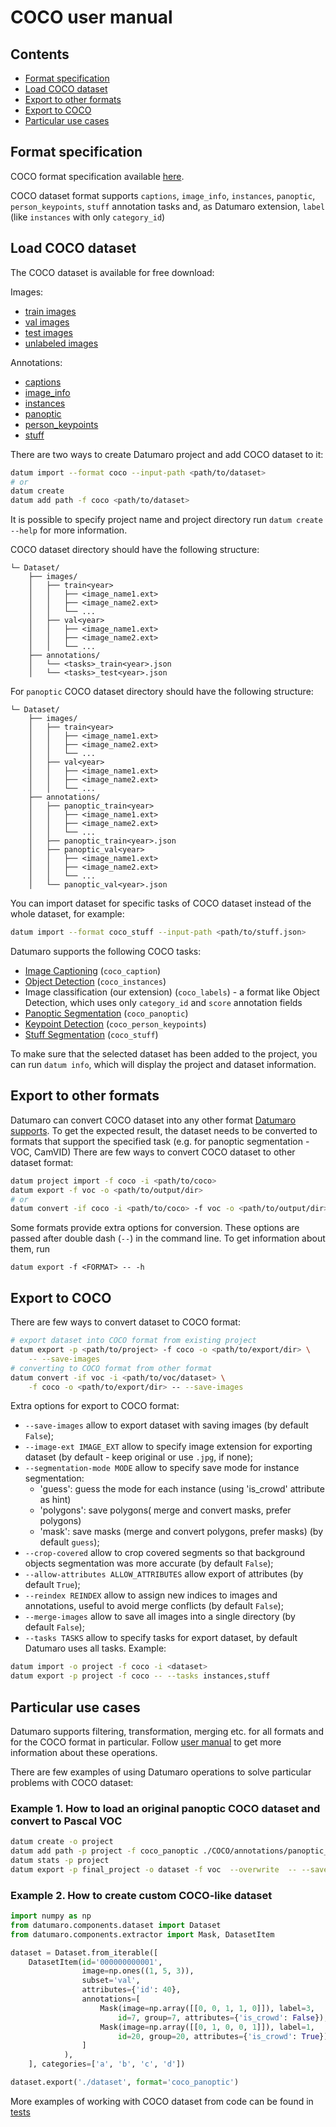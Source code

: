 # COCO user manual

## Contents

- [Format specification](#format-specification)
- [Load COCO dataset](#load-COCO-dataset)
- [Export to other formats](#export-to-other-formats)
- [Export to COCO](#export-to-COCO)
- [Particular use cases](#particular-use-cases)

## Format specification

COCO format specification available [here](https://cocodataset.org/#format-data).

COCO dataset format supports `captions`, `image_info`, `instances`, `panoptic`,
`person_keypoints`, `stuff` annotation tasks
and, as Datumaro extension, `label` (like `instances` with only `category_id`)

##  Load COCO dataset

The COCO dataset is available for free download:

Images:
- [train images](http://images.cocodataset.org/zips/train2017.zip)
- [val images](http://images.cocodataset.org/zips/val2017.zip)
- [test images](http://images.cocodataset.org/zips/test2017.zip)
- [unlabeled images](http://images.cocodataset.org/zips/unlabeled2017.zip)

Annotations:
- [captions](http://images.cocodataset.org/annotations/annotations_trainval2017.zip)
- [image_info](http://images.cocodataset.org/annotations/image_info_test2017.zip)
- [instances](http://images.cocodataset.org/annotations/annotations_trainval2017.zip)
- [panoptic](http://images.cocodataset.org/annotations/panoptic_annotations_trainval2017.zip)
- [person_keypoints](http://images.cocodataset.org/annotations/annotations_trainval2017.zip)
- [stuff](http://images.cocodataset.org/annotations/stuff_annotations_trainval2017.zip)

There are two ways to create Datumaro project and add COCO dataset to it:

``` bash
datum import --format coco --input-path <path/to/dataset>
# or
datum create
datum add path -f coco <path/to/dataset>
```

It is possible to specify project name and project directory run
`datum create --help` for more information.

COCO dataset directory should have the following structure:

<!--lint disable fenced-code-flag-->
```
└─ Dataset/
    ├── images/
    │   ├── train<year>
    │   │   ├── <image_name1.ext>
    │   │   ├── <image_name2.ext>
    │   │   └── ...
    │   ├── val<year>
    │   │   ├── <image_name1.ext>
    │   │   ├── <image_name2.ext>
    │   │   └── ...
    ├── annotations/
    │   └── <tasks>_train<year>.json
    │   └── <tasks>_test<year>.json
```

For `panoptic` COCO dataset directory should have the following structure:

<!--lint disable fenced-code-flag-->
```
└─ Dataset/
    ├── images/
    │   ├── train<year>
    │   │   ├── <image_name1.ext>
    │   │   ├── <image_name2.ext>
    │   │   └── ...
    │   ├── val<year>
    │   │   ├── <image_name1.ext>
    │   │   ├── <image_name2.ext>
    │   │   └── ...
    ├── annotations/
    │   ├── panoptic_train<year>
    │   │   ├── <image_name1.ext>
    │   │   ├── <image_name2.ext>
    │   │   └── ...
    │   ├── panoptic_train<year>.json
    │   ├── panoptic_val<year>
    │   │   ├── <image_name1.ext>
    │   │   ├── <image_name2.ext>
    │   │   └── ...
    │   └── panoptic_val<year>.json
```

You can import dataset for specific tasks
of COCO dataset instead of the whole dataset,
for example:

``` bash
datum import --format coco_stuff --input-path <path/to/stuff.json>
```

Datumaro supports the following COCO tasks:
- [Image Captioning](https://cocodataset.org/#captions-2015) (`coco_caption`)
- [Object Detection](https://cocodataset.org/#detection-2020) (`coco_instances`)
- Image classification (our extension) (`coco_labels`) - a format like Object Detection, which uses
  only `category_id` and `score` annotation fields
- [Panoptic Segmentation](https://cocodataset.org/#panoptic-2020) (`coco_panoptic`)
- [Keypoint Detection](https://cocodataset.org/#keypoints-2020) (`coco_person_keypoints`)
- [Stuff Segmentation](https://cocodataset.org/#stuff-2019) (`coco_stuff`)

To make sure that the selected dataset has been added to the project, you can run
`datum info`, which will display the project and dataset information.

##  Export to other formats

Datumaro can convert COCO dataset into any other format [Datumaro supports](../user_manual.md#supported-formats).
To get the expected result, the dataset needs to be converted to formats
that support the specified task (e.g. for panoptic segmentation - VOC, CamVID)
There are few ways to convert COCO dataset to other dataset format:

``` bash
datum project import -f coco -i <path/to/coco>
datum export -f voc -o <path/to/output/dir>
# or
datum convert -if coco -i <path/to/coco> -f voc -o <path/to/output/dir>
```

Some formats provide extra options for conversion.
These options are passed after double dash (`--`) in the command line.
To get information about them, run

`datum export -f <FORMAT> -- -h`

##  Export to COCO

There are few ways to convert dataset to COCO format:

``` bash
# export dataset into COCO format from existing project
datum export -p <path/to/project> -f coco -o <path/to/export/dir> \
    -- --save-images
# converting to COCO format from other format
datum convert -if voc -i <path/to/voc/dataset> \
    -f coco -o <path/to/export/dir> -- --save-images
```

Extra options for export to COCO format:
- `--save-images` allow to export dataset with saving images
(by default `False`);
- `--image-ext IMAGE_EXT` allow to specify image extension
for exporting dataset (by default - keep original or use `.jpg`, if none);
- `--segmentation-mode MODE` allow to specify save mode for instance segmentation:
    - 'guess': guess the mode for each instance (using 'is_crowd' attribute as hint)
    - 'polygons': save polygons( merge and convert masks, prefer polygons)
    - 'mask': save masks (merge and convert polygons, prefer masks)
(by default `guess`);
-  `--crop-covered` allow to crop covered segments so that background objects
segmentation was more accurate (by default `False`);
- `--allow-attributes ALLOW_ATTRIBUTES` allow export of attributes
(by default `True`);
- `--reindex REINDEX` allow to assign new indices to images and annotations,
useful to avoid merge conflicts (by default `False`);
- `--merge-images` allow to save all images into a single directory
(by default `False`);
- `--tasks TASKS` allow to specify tasks for export dataset,
by default Datumaro uses all tasks. Example:

```bash
datum import -o project -f coco -i <dataset>
datum export -p project -f coco -- --tasks instances,stuff
```

## Particular use cases

Datumaro supports filtering, transformation, merging etc. for all formats
and for the COCO format in particular. Follow
[user manual](../user_manual.md)
to get more information about these operations.

There are few examples of using Datumaro operations to solve
particular problems with COCO dataset:

### Example 1. How to load an original panoptic COCO dataset and convert to Pascal VOC

```bash
datum create -o project
datum add path -p project -f coco_panoptic ./COCO/annotations/panoptic_val2017.json
datum stats -p project
datum export -p final_project -o dataset -f voc  --overwrite  -- --save-images
```

### Example 2. How to create custom COCO-like dataset

```python
import numpy as np
from datumaro.components.dataset import Dataset
from datumaro.components.extractor import Mask, DatasetItem

dataset = Dataset.from_iterable([
    DatasetItem(id='000000000001',
                image=np.ones((1, 5, 3)),
                subset='val',
                attributes={'id': 40},
                annotations=[
                    Mask(image=np.array([[0, 0, 1, 1, 0]]), label=3,
                        id=7, group=7, attributes={'is_crowd': False}),
                    Mask(image=np.array([[0, 1, 0, 0, 1]]), label=1,
                        id=20, group=20, attributes={'is_crowd': True}),
                ]
            ),
    ], categories=['a', 'b', 'c', 'd'])

dataset.export('./dataset', format='coco_panoptic')
```

More examples of working with COCO dataset from code can be found in
[tests](../../tests/test_coco_format.py)
